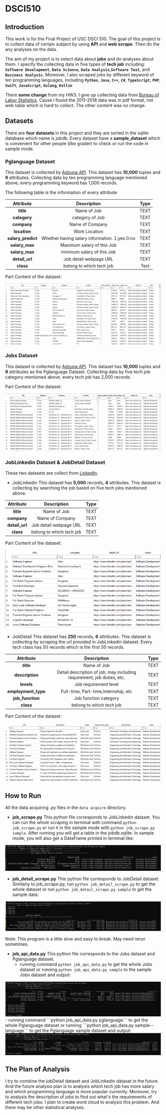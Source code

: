 # DSCI510

## Introduction
This work is for the Final Project of USC DSCI 510. The goal of this project is to collect data of certain subject by using **API** and **web scrape**. Then do the any analyses on the data.

The aim of my project is to select data about **jobs** and do analyses about them. I specify the collecting data in five types of **tech job** including:
**``Software Development``**, **``Data Science``**, **``Data Analysis``**,**``Software Test``**, and **``Business Analysis``**. Moreover, I also scraped jobs by different keyword of ten programming languages, including **``Python``**, **``Java``**, **``C++``**, **``C#``**, **``TypeScript``**, **``PHP``**, **``Swift``**, **``JavaScript``**, **``Golang``**, **``Kotlin``**


There **some change** from my HW3. I give up collecting data from [Bureau of Labor Statistics](https://www.bls.gov/ces/data/employment-and-earnings). Cause i found the 2011-2018 data was in pdf format, not web table which is hard to collect. The other content was no change.

## Datasets
There are **four datasets** in this project and they are sorted in the sqlite database which name is jobdb. Every dataset have a **sample_dataset** which is convenient for other people (like grader) to check or run the code in sample mode.

### Pglanguage Dataset
This dataset is collected by [Adzuna API](https://developer.adzuna.com/). This dataset has **10,000** tuples and **9** attributes. Collecting data by ten programming language mentioned above, every programming keyword has 1,000 records.

The following table is the information of every attribute

<div align="center">

|Attribute|Description|Type|
|:---:|:---:|:---:|
|**title**|Name of Job|TEXT|
|**category**|category of Job|TEXT|
|**company**|Name of Company|TEXT|
|**location**|Work Location|TEXT|
|**salary_predict**|Whether having salary information. 1:yes 0:no|TEXT|
|**salary_max**|Maximum salary of this Job|TEXT|
|**salary_max**|minimum salary of this Job|TEXT|
|**detail_url**|Job detail webpage URL|TEXT|
|**class**|belong to which tech job|Text|

</div>

Part Content of the dataset:

<img src="img/pg.png">


### Jobs Dataset
This dataset is collected by [Adzuna API](https://developer.adzuna.com/). This dataset has **10,000** tuples and **9** attributes as the Pglanguage Dataset. Collecting data by five tech job category mentioned above, every tech job has 2,000 records.

Part Content of the dataset:

<img src="img/job.png">

### JobLinkedin Dataset & JobDetail Dataset
These two datasets are collect from [LinkedIn](https://www.linkedin.com/jobs/search/?keywords=python&location=United%20States&trk=guest_job_search_jobs-search-bar_search-submit&redirect=false&position=1&pageNum=0&original_referer=).

- JobLinkedin
This dataset has **5,000** records, **4** attributes. This dataset is collecting by searching the job based on five tech jobs mentioned above.

<div align="center">

|Attribute|Description|Type|
|:---:|:---:|:---:|
|**title**|Name of Job|TEXT|
|**company**|Name of Company|TEXT|
|**detail_url**|Job detail webpage URL|TEXT|
|**class**|belong to which tech job|TEXT|

</div>

Part Content of the dataset:

<img src="img/joblink.png">

- JobDetail
This dataset has **250** records, **6** attributes. This dataset is collecting by scraping the url provided in JobLinkedin dataset. Every tech class has 50 records which is the first 50 records.

<div align="center">

|Attribute|Description|Type|
|:---:|:---:|:---:|
|**title**|Name of Job|TEXT|
|**description**|Detail description of job, may including requirement, job duties, etc.|TEXT|
|**levels**|Job requirement level|TEXT|
|**employment_type**|Full-time, Part-time,Internship, etc|TEXT|
|**job_function**|Job function category|TEXT|
|**class**|belong to which tech job|TEXT|

</div>

Part Content of the dataset:

<img src="img/jobdetail.png">


## How to Run

All the data acquiring .py files in the ```data acquire``` directory.

- **job_scrape.py**
  This python file corresponds to JobLinkedin dataset. You can run the whole scraping in terminal with command ```python job_scrape.py``` or run it in the sample mode with ```python job_scrape.py sample```. After running you will get a table in the jobdb.sqlite. In sample mode, you will also get a DataFrame printed in terminal like:

<img src="img/example.png">


- **job_detail_scrape.py**
  This python file corresponds to JobDetail dataset. Similarly to job_scrape.py, run ```python job_detail_scrape.py``` to get the whole dataset or run ```python job_detail_scrape.py sample``` to get the sample data:

<img src="img/example1.png">

  Note: This program is a little slow and easy to break. May need rerun sometimes.
  
- **job_api_data.py**
This python file corresponds to the Jobs dataset and Pglanguage dataset.
  - running command ```python job_api_data.py``` to get the whole Jobs dataset or running ```python job_api_data.py sample``` to the sample Jobs dataset and output:
<img src="img/example2.png">
  - running command ```python job_api_data.py pglanguage``` to get the whole Pglanguage dataset or running ```python job_api_data.py sample--language``` to get the Pglanguage sample dataset and output:
<img src="img/example3.png">
 

## The Plan of Analysis
I try to combine the jobDetail dataset and JobLinkedin dataset in the future. And the future analysis plan is to analysis which tech job has more salary and which programming language is more popular currently. Moreover, try to analysis the description of jobs to find out what's the requirements of different tech jobs. I plan to create word cloud to analysis this problem. And there may be other statistical analyses.